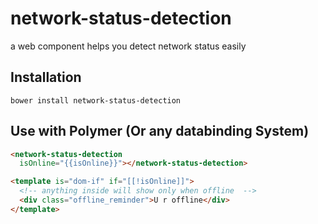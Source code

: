 # network-status-detection

a web component helps you detect network status easily

## Installation

```
bower install network-status-detection
```

## Use with Polymer (Or any databinding System)

```html
<network-status-detection
  isOnline="{{isOnline}}"></network-status-detection>

<template is="dom-if" if="[[!isOnline]]">
  <!-- anything inside will show only when offline  -->
  <div class="offline_reminder">U r offline</div>
</template>
```
